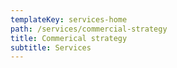 ```yaml
---
templateKey: services-home
path: /services/commercial-strategy
title: Commerical strategy
subtitle: Services
---
```

